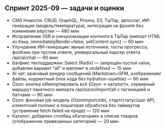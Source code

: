 ## Спринт 2025-09 — задачи и оценки

- CMS Новости: CRUD, GraphQL, Prisma, S3, TipTap, автослаг, ИИ-генерация (модель/температура), интеграция на фронте без изменения вёрстки — 480 мин
- Исправление SSR и синхронизации контента в TipTap (импорт HTML из бэка, immediatelyRender=false, setContent sync) — 60 мин
- Улучшение ИИ-генерации: явные источники, тосты прогресса, фолбэки при пустом ответе, универсальный парсер ответа /api/ai/chat — 90 мин
- Багфикс техподдержки: Select (Radix) — запрещён пустой value, добавлен вариант "all" и маппинг в undefined — 15 мин
- AI чат: красивый рендер сообщений (Markdown+GFM, изображения/файлы, корректный блок кода без hydration-ошибок) — 60 мин
- Ozon: кнопка «Импортировать всё (Ozon → каталог)», серверный маршрут пакетного импорта /api/ozon/import/all с пагинацией и батчами — 90 мин
- Ozon: фоновая job-модель (OzonImportJob), старт/статус/шаг API, клиентский поллинг и пошаговая обработка без таймаутов (устранение fetch failed на проде) — 120 мин
- Каталог: добавлен столбец «Категория» в списке товаров (отображение привязанных категорий) — 20 мин
